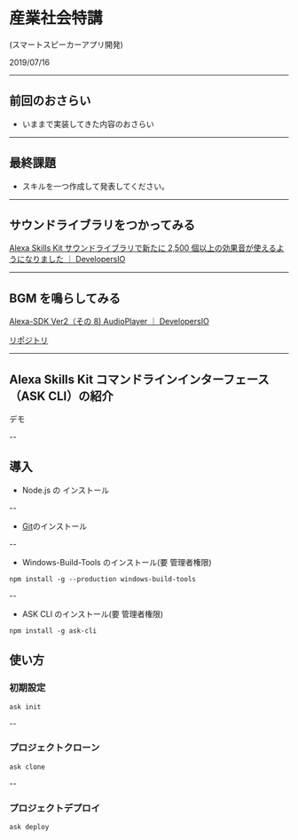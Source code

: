 # 産業社会特講

(スマートスピーカーアプリ開発)

2019/07/16

---

## 前回のおさらい

- いままで実装してきた内容のおさらい

---

## 最終課題

- スキルを一つ作成して発表してください。

---

## サウンドライブラリをつかってみる

[Alexa Skills Kit サウンドライブラリで新たに 2,500 個以上の効果音が使えるようになりました ｜ DevelopersIO](https://dev.classmethod.jp/voice-assistant/amazon-alexa/new-alexa-skills-kit-sound-library/)

---

## BGM を鳴らしてみる

[Alexa\-SDK Ver2（その 8\) AudioPlayer ｜ DevelopersIO](https://dev.classmethod.jp/cloud/alexa-sdk-v2-eighth/)

[リポジトリ](https://github.com/kajiwara-y/PlayCatLife_2019)

---

## Alexa Skills Kit コマンドラインインターフェース（ASK CLI）の紹介

デモ

--

## 導入

- Node.js の インストール

--

- [Git](https://gitforwindows.org/)のインストール

--

- Windows-Build-Tools のインストール(要 管理者権限)

```
npm install -g --production windows-build-tools
```

--

- ASK CLI のインストール(要 管理者権限)

```
npm install -g ask-cli
```

## 使い方

### 初期設定

```
ask init
```

--

### プロジェクトクローン

```
ask clone
```

--

### プロジェクトデプロイ

```
ask deploy
```
